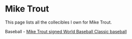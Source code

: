 # Mike Trout

This page lists all the collecibles I own for Mike Trout.

Baseball - [Mike Trout signed World Baseball Classic baseball](/collectibles/mike-trout/mike-trout-signed-world-baseball-classic-baseball)